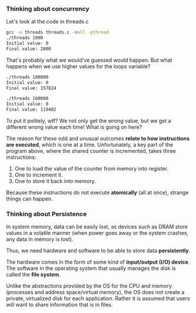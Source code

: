 ### Thinking about concurrency

Let's look at the code in threads.c

```bash
gcc -o threads threads.c -Wall -pthread
./threads 1000                                               
Initial value: 0
Final value: 2000
```

That's probably what we would've guessed would happen. But what happens when we use higher values for the loops variable?

```bash
./threads 100000                                               
Initial value: 0
Final value: 157824

./threads 100000                                               
Initial value: 0
Final value: 119402
```

To put it politely, wtf? We not only get the wrong value, but we get a different wrong value each time! What is going on here?

The reason for these odd and unusual outcomes **relate to how instructions are executed**, which is one at a time.  Unfortunately, a key part of the program above, where the shared counter is incremented, takes three instructions:

1. One to load the value of the counter from memory into register.
2. One to increment it.
3. One to store it back into memory.

Because these instructions do not execute **atomically** (all at once), strange things can happen. 

### Thinking about Persistence

In system memory, data can be easily lost, as devices such as DRAM store values in a volatile manner (when power goes away or the system crashes, any data in memory is lost).

Thus, we need hardware and software to be able to store data **persistently**. 

The hardware comes in the form of some kind of **input/output (I/O) device**. The software in the operating system that usually manages the disk is called the **file system**.

Unlike the abstractions provided by the OS for the CPU and memory (processes and address space/virtual memory), the OS does not create a private, virtualized disk for each application. Rather it is assumed that users will want to share information that is in files. 